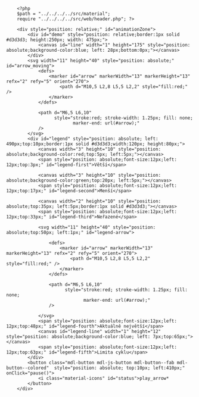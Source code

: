 		<?php 
		$path = "../../../../src/material";
		require "../../../../src/web/header.php"; ?>

		<div style="position: relative;" id="animationZone">
			<div id="demo" style="position: relative;border:1px solid #d3d3d3; height:250px; width: 475px;">
				<canvas id="line" width="1" height="175" style="position: absolute;background-color:blue; left: 28px;bottom:0px;"></canvas>
			</div>
			<svg width="11" height="40" style="position: absolute;" id="arrow_moving">
				<defs>
					<marker id="arrow" markerWidth="13" markerHeight="13" refx="2" refy="5" orient="270">
						<path d="M10,5 L2,8 L5,5 L2,2" style="fill:red;" />
					</marker>
				</defs>

				<path d="M6,5 L6,10"
					  style="stroke:red; stroke-width: 1.25px; fill: none;
							 marker-end: url(#arrow);"
				/>
			</svg>
			<div id="legend" style="position: absolute; left: 490px;top:10px;border:1px solid #d3d3d3;width:120px; height:80px;">
				<canvas width="3" height="10" style="position: absolute;background-color:red;top:5px; left:5px;"></canvas>
				<span style="position: absolute;font-size:12px;left: 12px;top:3px;" id="legend-first">Větší</span>

				<canvas width="3" height="10" style="position: absolute;background-color:green;top:20px; left:5px;"></canvas>
				<span style="position: absolute;font-size:12px;left: 12px;top:17px;" id="legend-second">Menší</span>

				<canvas width="2" height="10" style="position: absolute;top:35px; left:5px;border:1px solid #d3d3d3;"></canvas>
				<span style="position: absolute;font-size:12px;left: 12px;top:33px;" id="legend-third">Neřazené</span>

				<svg width="11" height="40" style="position: absolute;top:50px; left:1px;" id="legend-arrow">

					<defs>
						<marker id="arrow" markerWidth="13" markerHeight="13" refx="2" refy="5" orient="270">
							<path d="M10,5 L2,8 L5,5 L2,2" style="fill:red;" />
						</marker>
					</defs>

					<path d="M6,5 L6,10"
						  style="stroke:red; stroke-width: 1.25px; fill: none;
								 marker-end: url(#arrow);"
					/>

				</svg>
				<span style="position: absolute;font-size:12px;left: 12px;top:48px;" id="legend-fourth">Aktuálně největší</span>
				<canvas id="legend-line" width="1" height="12" style="position: absolute;background-color:blue; left: 7px;top:65px;"></canvas>
				<span style="position: absolute;font-size:12px;left: 12px;top:63px;" id="legend-fifth">Limita cyklu</span>
			</div>
			<button class="mdl-button mdl-js-button mdl-button--fab mdl-button--colored"  style="position: absolute; top:10px; left:410px;" onClick="pause()">
				<i class="material-icons" id="status">play_arrow*
			</button>
		</div>